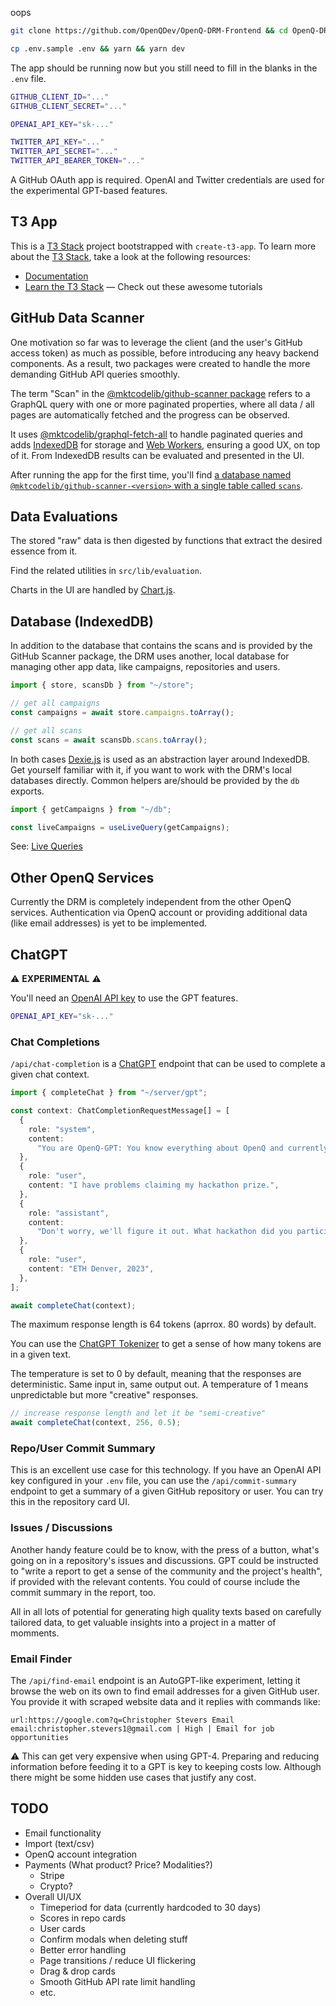 oops
```bash
git clone https://github.com/OpenQDev/OpenQ-DRM-Frontend && cd OpenQ-DRM-Frontend
```

```bash
cp .env.sample .env && yarn && yarn dev
```

The app should be running now but you still need to fill in the blanks in the `.env` file.

```bash
GITHUB_CLIENT_ID="..."
GITHUB_CLIENT_SECRET="..."

OPENAI_API_KEY="sk-..."

TWITTER_API_KEY="..."
TWITTER_API_SECRET="..."
TWITTER_API_BEARER_TOKEN="..."
```

A GitHub OAuth app is required. OpenAI and Twitter credentials are used for the experimental GPT-based features.

## T3 App

This is a [T3 Stack](https://create.t3.gg/) project bootstrapped with `create-t3-app`. To learn more about the [T3 Stack](https://create.t3.gg/), take a look at the following resources:

- [Documentation](https://create.t3.gg/)
- [Learn the T3 Stack](https://create.t3.gg/en/faq#what-learning-resources-are-currently-available) — Check out these awesome tutorials

## GitHub Data Scanner

One motivation so far was to leverage the client (and the user's GitHub access token) as much as possible, before introducing any heavy backend components. As a result, two packages were created to handle the more demanding GitHub API queries smoothly.

The term "Scan" in the [@mktcodelib/github-scanner package](https://npmjs.com/package/@mktcodelib/github-scanner) refers to a GraphQL query with one or more paginated properties, where all data / all pages are automatically fetched and the progress can be observed.

It uses [@mktcodelib/graphql-fetch-all](https://npmjs.com/package/@mktcodelib/graphql-fetch-all) to handle paginated queries and adds [IndexedDB](https://developer.mozilla.org/en-US/docs/Web/API/IndexedDB_API) for storage and [Web Workers](https://developer.mozilla.org/en-US/docs/Web/API/Web_Workers_API/Using_web_workers), ensuring a good UX, on top of it.
From IndexedDB results can be evaluated and presented in the UI.

After running the app for the first time, you'll find [a database named `@mktcodelib/github-scanner-<version>` with a single table called `scans`](https://github.com/mktcode/lib/blob/master/packages/github-scanner/src/db.ts).

## Data Evaluations

The stored "raw" data is then digested by functions that extract the desired essence from it.

Find the related utilities in `src/lib/evaluation`.

Charts in the UI are handled by [Chart.js](https://www.chartjs.org/).

## Database (IndexedDB)

In addition to the database that contains the scans and is provided by the GitHub Scanner package, the DRM uses another, local database for managing other app data, like campaigns, repositories and users.

```ts
import { store, scansDb } from "~/store";

// get all campaigns
const campaigns = await store.campaigns.toArray();

// get all scans
const scans = await scansDb.scans.toArray();
```

In both cases [Dexie.js](https://dexie.org/) is used as an abstraction layer around IndexedDB. Get yourself familiar with it, if you want to work with the DRM's local databases directly. Common helpers are/should be provided by the `db` exports.

```ts
import { getCampaigns } from "~/db";

const liveCampaigns = useLiveQuery(getCampaigns);
```

See: [Live Queries](<https://dexie.org/docs/dexie-react-hooks/useLiveQuery()>)

## Other OpenQ Services

Currently the DRM is completely independent from the other OpenQ services.
Authentication via OpenQ account or providing additional data (like email addresses) is yet to be implemented.

## ChatGPT

⚠️ **EXPERIMENTAL** ⚠️

You'll need an [OpenAI API key](https://platform.openai.com/account/api-keys) to use the GPT features.

```bash
OPENAI_API_KEY="sk-..."
```

### Chat Completions

`/api/chat-completion` is a [ChatGPT](https://platform.openai.com/docs/guides/chat) endpoint that can be used to complete a given chat context.

```ts
import { completeChat } from "~/server/gpt";

const context: ChatCompletionRequestMessage[] = [
  {
    role: "system",
    content:
      "You are OpenQ-GPT: You know everything about OpenQ and currently ongoing hackathons.\n\nOpenQ is...\n\nHackathons: ...",
  },
  {
    role: "user",
    content: "I have problems claiming my hackathon prize.",
  },
  {
    role: "assistant",
    content:
      "Don't worry, we'll figure it out. What hackathon did you participate in?",
  },
  {
    role: "user",
    content: "ETH Denver, 2023",
  },
];

await completeChat(context);
```

The maximum response length is 64 tokens (aprrox. 80 words) by default.

You can use the [ChatGPT Tokenizer](https://platform.openai.com/tokenizer) to get a sense of how many tokens are in a given text.

The temperature is set to 0 by default, meaning that the responses are deterministic. Same input in, same output out. A temperature of 1 means unpredictable but more "creative" responses.

```ts
// increase response length and let it be "semi-creative"
await completeChat(context, 256, 0.5);
```

### Repo/User Commit Summary

This is an excellent use case for this technology. If you have an OpenAI API key configured in your `.env` file, you can use the `/api/commit-summary` endpoint to get a summary of a given GitHub repository or user. You can try this in the repository card UI.

### Issues / Discussions

Another handy feature could be to know, with the press of a button, what's going on in a repository's issues and discussions. GPT could be instructed to "write a report to get a sense of the community and the project's health", if provided with the relevant contents. You could of course include the commit summary in the report, too.

All in all lots of potential for generating high quality texts based on carefully tailored data, to get valuable insights into a project in a matter of momments.

### Email Finder

The `/api/find-email` endpoint is an AutoGPT-like experiment, letting it browse the web on its own to find email addresses for a given GitHub user.
You provide it with scraped website data and it replies with commands like:

```
url:https://google.com?q=Christopher Stevers Email
email:christopher.stevers1@gmail.com | High | Email for job opportunities
```

⚠️ This can get very expensive when using GPT-4. Preparing and reducing information before feeding it to a GPT is key to keeping costs low.
Although there might be some hidden use cases that justify any cost.

## TODO

- Email functionality
- Import (text/csv)
- OpenQ account integration
- Payments (What product? Price? Modalities?)
  - Stripe
  - Crypto?
- Overall UI/UX
  - Timeperiod for data (currently hardcoded to 30 days)
  - Scores in repo cards
  - User cards
  - Confirm modals when deleting stuff
  - Better error handling
  - Page transitions / reduce UI flickering
  - Drag & drop cards
  - Smooth GitHub API rate limit handling
  - etc.
